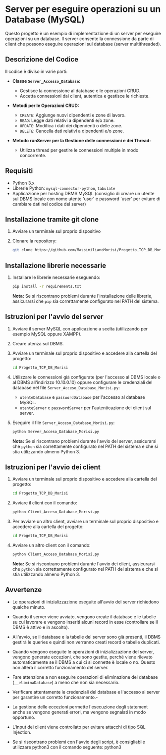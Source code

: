 # Server per eseguire operazioni su un Database (MySQL)

Questo progetto è un esempio di implementazione di un server per eseguire operazioni su un database.
Il server consente la connessione da parte di client che possono eseguire operazioni sul database (server multithreaded).


## Descrizione del Codice

Il codice è diviso in varie parti:

- **Classe `Server_Accesso_Database`:**
  - Gestisce la connessione al database e le operazioni CRUD.
  - Accetta connessioni dai client, autentica e gestisce le richieste.

- **Metodi per le Operazioni CRUD:**
  - `CREATE`: Aggiunge nuovi dipendenti e zone di lavoro.
  - `READ`: Legge dati relativi a dipendenti e/o zone.
  - `UPDATE`: Modifica i dati dei dipendenti o delle zone.
  - `DELETE`: Cancella dati relativi a dipendenti e/o zone.

- **Metodo runServer per la Gestione delle connessioni e dei Thread:**
  - Utilizza thread per gestire le connessioni multiple in modo concorrente.

## Requisiti

- Python 3.x
- Librerie Python: `mysql-connector-python`, `tabulate`
- Applicazione per hosting DBMS MySQL (consiglio di creare un utente sul DBMS locale con nome utente 'user' e password 'user' per evitare di cambiare dati nel codice del server)

## Installazione tramite git clone

1. Avviare un terminale sul proprio dispositivo

2. Clonare la repository:

    ```bash
    git clone https://github.com/MassimilianoMorisi/Progetto_TCP_DB_Morisi.git
    ```

## Installazione librerie necessarie

1. Installare le librerie necessarie eseguendo:

    ```bash
    pip install -r requirements.txt
    ```
    **Nota:** Se si riscontrano problemi durante l'installazione delle librerie, assicurarsi che `pip` sia correttamente configurato nel PATH del sistema.

## Istruzioni per l'avvio del server

1. Avviare il server MySQL con applicazione a scelta (utilizzando per esempio MySQL oppure XAMPP).

2. Creare utenza sul DBMS.

3. Avviare un terminale sul proprio dispositivo e accedere alla cartella del progetto:

    ```bash
    cd Progetto_TCP_DB_Morisi
    ```

4. Utilizzare le connessioni già configurate (per l'accesso al DBMS locale o al DBMS all'indirizzo 10.10.0.10) oppure configurare le credenziali del database nel file `Server_Acceso_Database_Morisi.py`:
    - `utenteDatabase` e `passwordDatabase` per l'accesso al database MySQL.
    - `utenteServer` e `passwordServer` per l'autenticazione dei client sul server.

5. Eseguire il file `Server_Acceso_Database_Morisi.py`:

    ```bash
    python Server_Acceso_Database_Morisi.py
    ```
    **Nota:** Se si riscontrano problemi durante l'avvio del server, assicurarsi che `python` sia correttamente configurato nel PATH del sistema e che si stia utilizzando almeno Python 3.

## Istruzioni per l'avvio dei client

1. Avviare un terminale sul proprio dispositivo e accedere alla cartella del progetto:

    ```bash
    cd Progetto_TCP_DB_Morisi
    ```

2. Avviare il client con il comando:

    ```bash
    python Client_Acceso_Database_Morisi.py
    ```

3. Per avviare un altro client, avviare un terminale sul proprio dispositivo e accedere alla cartella del progetto:

    ```bash
    cd Progetto_TCP_DB_Morisi
    ```

4. Avviare un altro client con il comando:

    ```bash
    python Client_Acceso_Database_Morisi.py
    ```

    **Nota:** Se si riscontrano problemi durante l'avvio dei client, assicurarsi che `python` sia correttamente configurato nel PATH del sistema e che si stia utilizzando almeno Python 3.


## Avvertenze

- Le operazioni di inizializzazione eseguite all'avvio del server richiedono qualche minuto.

- Quando il server viene avviato, vengono create il database e le tabelle su cui lavorare e vengono inseriti alcuni record in esse (controllare se il DBMS è attivo e in ascolto).

- All'avvio, se il database e la tabelle del server sono già presenti, il DBMS gestirà le queries e quindi non verranno creati record o tabelle duplicati.

- Quando vengono eseguite le operazioni di inizializzazione del server, vengono generate eccezioni, che sono gestite, perché viene rilevato automaticamente se il DBMS a cui ci si connette è locale o no. Questo non altera il corretto funzionamento del server.

- Fare attenzione a non eseguire operazioni di eliminazione del database (`__eliminaDatabase`) a meno che non sia necessario.

- Verificare attentamente le credenziali del database e l'accesso al server per garantire un corretto funzionamento.- 

- La gestione delle eccezioni permette l'esecuzione degli statement anche se vengono generati errori, ma vengono segnalati in modo opportuno.

- L'input dei client viene controllato per evitare attacchi di tipo SQL Injection.

- Se si riscontrano problemi con l'avvio degli script, è consigliabile utilizzare python3 con il comando seguente: python3 <script>.py (sostituire <script> con il nome del file). Verificare anche il PATH per assicurarsi che sia configurato correttamente.

## Autori

Codice creato da Massimiliano Morisi, 5ªA Informatica.
